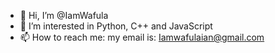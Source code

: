 - 👋 Hi, I’m @IamWafula
- 👀 I’m interested in Python, C++ and JavaScript
- 📫 How to reach me: my email is: Iamwafulaian@gmail.com

<!---
IamWafula/IamWafula is a ✨ special ✨ repository because its `README.md` (this file) appears on your GitHub profile.
You can click the Preview link to take a look at your changes.
--->
